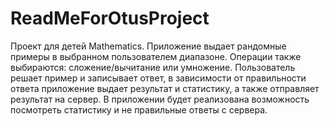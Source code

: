 # ReadMeForOtusProject
Проект для детей Mathematics.
Приложение выдает рандомные примеры в выбранном пользователем диапазоне. Операции также выбираются: сложение/вычитание или умножение. Пользователь решает пример и записывает ответ, в зависимости от правильности ответа приложение выдает результат и статистику, а также отправляет результат на сервер. В приложении будет реализована возможность посмотреть статистику и не правильные ответы с сервера.
